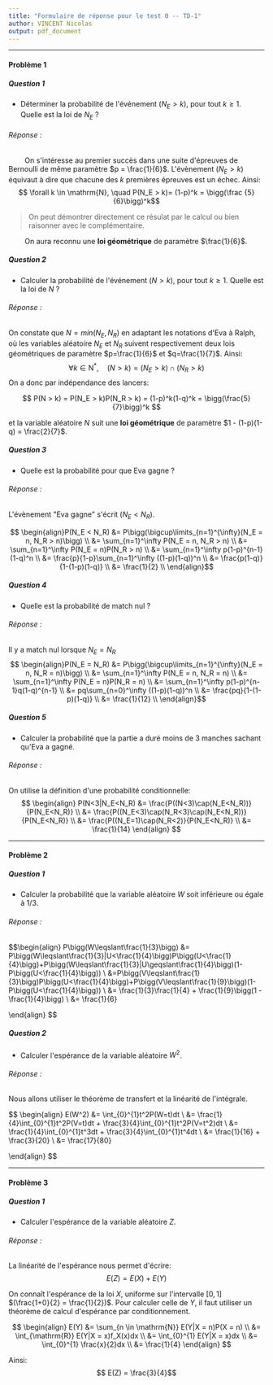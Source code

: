 ```yaml
---
title: "Formulaire de réponse pour le test 0 -- TD-1"
author: VINCENT Nicolas
output: pdf_document
---
```


** **


#### Problème 1



##### Question 1

* Déterminer la probabilité de l'événement $(N_E > k)$, pour tout $k \geq 1$. Quelle est la loi de $N_E$ ?

###### Réponse :

$\qquad$On s'intéresse au premier succès dans une suite d'épreuves de Bernoulli de même paramètre $p = \frac{1}{6}$.
L'évènement $(N_E > k)$ équivaut à dire que chacune des $k$ premières épreuves est un échec. Ainsi:
$$ \forall k \in \mathrm{N}, \quad P(N_E > k)= (1-p)^k = \bigg(\frac {5}{6}\bigg)^k$$

> On peut démontrer directement ce résulat par le calcul ou bien raisonner avec le complémentaire.

$\qquad$On aura reconnu une **loi géométrique** de paramètre $\frac{1}{6}$.

##### Question 2

* Calculer la probabilité de l'événement $(N > k)$, pour tout $k \geq 1$. Quelle est la loi de $N$ ?

###### Réponse :

On constate que $N = min(N_E, N_R)$ en adaptant les notations d'Eva à Ralph, où les variables aléatoire $N_E$ et $N_R$ suivent respectivement deux lois géométriques de paramètre $p=\frac{1}{6}$ et $q=\frac{1}{7}$. Ainsi:
$$\forall k \in \mathrm{N}^* , \quad (N > k) = (N_E > k) \cap(N_R > k)$$
On a donc par indépendance des lancers:

$$  P(N > k) = P(N_E > k)P(N_R > k) = (1-p)^k(1-q)^k = \bigg(\frac{5}{7}\bigg)^k $$

et la variable aléatoire $N$ suit une **loi géométrique** de paramètre $1 - (1-p)(1-q) = \frac{2}{7}$.

##### Question 3

* Quelle est la probabilité pour que Eva gagne ?

###### Réponse :

L'évènement "Eva gagne" s'écrit $(N_E < N_R)$.

$$ \begin{align}P(N_E < N_R) &= P\bigg(\bigcup\limits_{n=1}^{\infty}(N_E = n, N_R > n)\bigg) \\
&= \sum_{n=1}^\infty P(N_E = n, N_R > n) \\
&= \sum_{n=1}^\infty P(N_E = n)P(N_R > n) \\
&= \sum_{n=1}^\infty p(1-p)^{n-1}(1-q)^n \\
&= \frac{p}{1-p}\sum_{n=1}^\infty ((1-p)(1-q))^n \\
&= \frac{p(1-q)}{1-(1-p)(1-q)} \\
&= \frac{1}{2} \\
\end{align}$$

##### Question 4

* Quelle est la probabilité de match nul ?


###### Réponse :

Il y a match nul lorsque $N_E = N_R$
$$ \begin{align}P(N_E = N_R) &= P\bigg(\bigcup\limits_{n=1}^{\infty}(N_E = n, N_R = n)\bigg) \\
&= \sum_{n=1}^\infty P(N_E = n, N_R = n) \\
&= \sum_{n=1}^\infty P(N_E = n)P(N_R = n) \\
&= \sum_{n=1}^\infty p(1-p)^{n-1}q(1-q)^{n-1} \\
&= pq\sum_{n=0}^\infty ((1-p)(1-q))^n \\
&= \frac{pq}{1-(1-p)(1-q)} \\
&= \frac{1}{12} \\
\end{align}$$

##### Question 5

* Calculer la probabilité que la partie a duré moins de 3 manches sachant qu'Eva a gagné.


###### Réponse :

On utilise la définition d'une probabilité conditionnelle:
$$ \begin{align}
P(N<3|N_E<N_R) &= \frac{P((N<3)\cap(N_E<N_R))}{P(N_E<N_R)} \\
&= \frac{P((N_E<3)\cap(N_R<3)\cap(N_E<N_R))}{P(N_E<N_R)} \\
&= \frac{P((N_E=1)\cap(N_R<2)}{P(N_E<N_R)} \\
&= \frac{1}{14}
\end{align}
$$

** **

#### Problème 2



##### Question 1

*  Calculer la probabilité que la variable aléatoire $W$ soit inférieure ou égale à $1/3$.

###### Réponse :

$$\begin{align}
P\bigg(W\leqslant\frac{1}{3}\bigg) &= P\bigg(W\leqslant\frac{1}{3}|U<\frac{1}{4}\bigg)P\bigg(U<\frac{1}{4}\bigg)+P\bigg(W\leqslant\frac{1}{3}|U\geqslant\frac{1}{4}\bigg)(1-P\bigg(U<\frac{1}{4}\bigg)) \\
&=P\bigg(V\leqslant\frac{1}{3}\bigg)P\bigg(U<\frac{1}{4}\bigg)+P\bigg(V\leqslant\frac{1}{9}\bigg)(1-P\bigg(U<\frac{1}{4}\bigg)) \\
&= \frac{1}{3}\frac{1}{4} + \frac{1}{9}\bigg(1 - \frac{1}{4}\bigg) \\
&= \frac{1}{6}

\end{align}
$$

##### Question 2

*  Calculer l'espérance de la variable aléatoire $W^2$.

###### Réponse :

Nous allons utiliser le théorème de transfert et la linéarité de l'intégrale.

$$
\begin{align}
E(W^2) &= \int_{0}^{1}t^2P(W=t)dt \\
&= \frac{1}{4}\int_{0}^{1}t^2P(V=t)dt + \frac{3}{4}\int_{0}^{1}t^2P(V=t^2)dt \\
&= \frac{1}{4}\int_{0}^{1}t^3dt + \frac{3}{4}\int_{0}^{1}t^4dt \\
&= \frac{1}{16} + \frac{3}{20} \\
&= \frac{17}{80}

\end{align}
$$


** **

#### Problème 3


##### Question 1

*  Calculer l'espérance de la variable aléatoire $Z$.

###### Réponse :

La linéarité de l'espérance nous permet d'écrire:
$$ E(Z) = E(X) + E(Y)$$

On connaît l'espérance de la loi $X$, uniforme sur l'intervalle $[0, 1]$ $(\frac{1+0}{2} = \frac{1}{2})$. Pour calculer celle de $Y$, il faut utiliser un théorème de calcul d'espérance par conditionnement.

$$ \begin{align}
E(Y) &= \sum_{n \in \mathrm{N}} E(Y|X = n)P(X = n) \\
&= \int_{\mathrm{R}} E(Y|X = x)f_X(x)dx \\
&= \int_{0}^{1} E(Y|X = x)dx \\
&= \int_{0}^{1} \frac{x}{2}dx \\
&= \frac{1}{4}
\end{align}
$$

Ainsi:
$$ E(Z) = \frac{3}{4}$$
